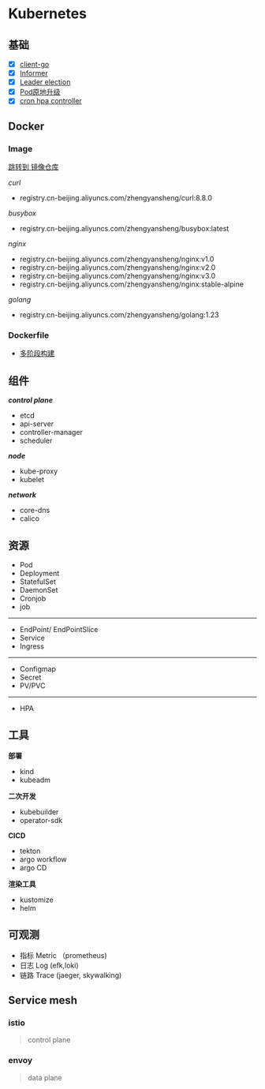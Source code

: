 # Kubernetes

## 基础
- [x] [client-go](./clients)
- [x] [Informer](./informers)
- [x] [Leader election](./leader-election)
- [x] [Pod原地升级](./pod-inplace-upgrade/main.go)
- [x] [cron hpa controller](https://github.com/AliyunContainerService/kubernetes-cronhpa-controller)

## Docker

### Image

[跳转到 镜像仓库](https://cr.console.aliyun.com/cn-beijing/instance/repositories)  

_curl_
- registry.cn-beijing.aliyuncs.com/zhengyansheng/curl:8.8.0

_busybox_
- registry.cn-beijing.aliyuncs.com/zhengyansheng/busybox:latest

_nginx_  
- registry.cn-beijing.aliyuncs.com/zhengyansheng/nginx:v1.0
- registry.cn-beijing.aliyuncs.com/zhengyansheng/nginx:v2.0
- registry.cn-beijing.aliyuncs.com/zhengyansheng/nginx:v3.0
- registry.cn-beijing.aliyuncs.com/zhengyansheng/nginx:stable-alpine

_golang_
- registry.cn-beijing.aliyuncs.com/zhengyansheng/golang:1.23


### Dockerfile
- [多阶段构建](./yaml/docker/README.md)

## 组件

_**control plane**_  

- etcd
- api-server
- controller-manager
- scheduler


_**node**_

- kube-proxy
- kubelet

_**network**_

- core-dns
- calico

## 资源

- Pod
- Deployment
- StatefulSet
- DaemonSet
- Cronjob
- job

---
- EndPoint/ EndPointSlice
- Service
- Ingress

---
- Configmap
- Secret
- PV/PVC

---
- HPA


## 工具

**部署**
- kind
- kubeadm

**二次开发**
- kubebuilder
- operator-sdk

**CICD**
- tekton
- argo workflow
- argo CD

**渲染工具**
- kustomize
- helm

## 可观测

- 指标 Metric （prometheus)
- 日志 Log (efk,loki)
- 链路 Trace (jaeger, skywalking)







## Service mesh

### istio
> control plane

### envoy 
> data plane

